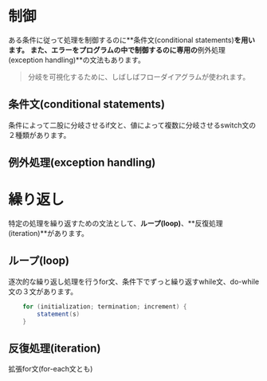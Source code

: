 # 制御
ある条件に従って処理を制御するのに**条件文(conditional statements)**を用います。
また、エラーをプログラムの中で制御するのに専用の**例外処理(exception handling)**の文法もあります。
> 分岐を可視化するために、しばしばフローダイアグラムが使われます。

## 条件文(conditional statements)
条件によって二股に分岐させるif文と、値によって複数に分岐させるswitch文の２種類があります。


## 例外処理(exception handling)


# 繰り返し
特定の処理を繰り返すための文法として、**ループ(loop)**、**反復処理(iteration)**があります。

## ループ(loop)
逐次的な繰り返し処理を行うfor文、条件下でずっと繰り返すwhile文、do-while文の３文があります。

```java
    for (initialization; termination; increment) {
        statement(s)
    }
```

## 反復処理(iteration)
拡張for文(for-each文とも)



